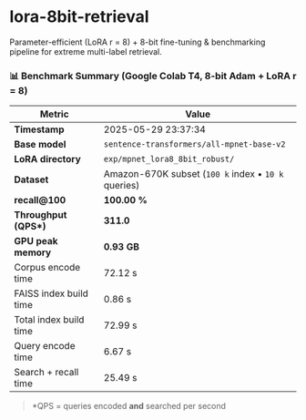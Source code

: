 # lora-8bit-retrieval
Parameter-efficient (LoRA r = 8) + 8-bit fine-tuning &amp; benchmarking pipeline for extreme multi-label retrieval.

### 📊 Benchmark Summary (Google Colab T4, 8-bit Adam + LoRA r = 8)

| Metric | Value |
|--------|-------|
| **Timestamp** | 2025-05-29 23:37:34 |
| **Base model** | `sentence-transformers/all-mpnet-base-v2` |
| **LoRA directory** | `exp/mpnet_lora8_8bit_robust/` |
| **Dataset** | Amazon-670K subset (`100 k` index • `10 k` queries) |
| **recall@100** | **100.00 %** |
| **Throughput (QPS\*)** | **311.0** |
| **GPU peak memory** | **0.93 GB** |
| Corpus encode time | 72.12 s |
| FAISS index build time | 0.86 s |
| Total index build time | 72.99 s |
| Query encode time | 6.67 s |
| Search + recall time | 25.49 s |

> \*QPS = queries encoded **and** searched per second

